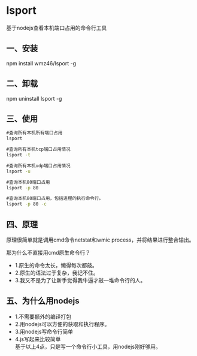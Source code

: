 # lsport
基于nodejs查看本机端口占用的命令行工具
## 一、安装
npm install wmz46/lsport -g
## 二、卸载
npm uninstall lsport -g
## 三、使用
```cmd
#查询所有本机所有端口占用
lsport 

#查询所有本机tcp端口占用情况
lsport -t

#查询所有本机udp端口占用情况
lsport -u

#查询本机80端口占用
lsport -p 80

#查询本机80端口占用，包括进程的执行命令行。
lsport -p 80 -c

```
## 四、原理
原理很简单就是调用cmd命令netstat和wmic process，并将结果进行整合输出。

那为什么不直接用cmd原生命令行？
- 1.原生的命令太长，懒得每次都敲。
- 2.原生的语法过于复杂，我记不住。
- 3.我又不是为了让新手觉得我牛逼才敲一堆命令行的人。

## 五、为什么用nodejs
- 1.不需要额外的编译打包
- 2.用nodejs可以方便的获取和执行程序。
- 3.用nodejs写命令行简单
- 4.js写起来比较简单  
基于以上4点，只是写一个命令行小工具，用nodejs刚好够用。
